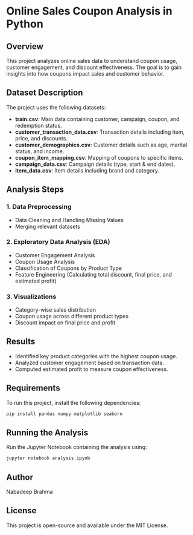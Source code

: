 # Online Sales Coupon Analysis in Python

## Overview
This project analyzes online sales data to understand coupon usage, customer engagement, and discount effectiveness. The goal is to gain insights into how coupons impact sales and customer behavior.

## Dataset Description
The project uses the following datasets:

- **train.csv**: Main data containing customer, campaign, coupon, and redemption status.
- **customer_transaction_data.csv**: Transaction details including item, price, and discounts.
- **customer_demographics.csv**: Customer details such as age, marital status, and income.
- **coupon_item_mapping.csv**: Mapping of coupons to specific items.
- **campaign_data.csv**: Campaign details (type, start & end dates).
- **item_data.csv**: Item details including brand and category.

## Analysis Steps

### 1. Data Preprocessing
- Data Cleaning and Handling Missing Values
- Merging relevant datasets

### 2. Exploratory Data Analysis (EDA)
- Customer Engagement Analysis
- Coupon Usage Analysis
- Classification of Coupons by Product Type
- Feature Engineering (Calculating total discount, final price, and estimated profit)

### 3. Visualizations
- Category-wise sales distribution
- Coupon usage across different product types
- Discount impact on final price and profit

## Results
- Identified key product categories with the highest coupon usage.
- Analyzed customer engagement based on transaction data.
- Computed estimated profit to measure coupon effectiveness.

## Requirements
To run this project, install the following dependencies:

```bash
pip install pandas numpy matplotlib seaborn
```

## Running the Analysis
Run the Jupyter Notebook containing the analysis using:

```bash
jupyter notebook analysis.ipynb
```

## Author
Nabadeep Brahma

## License
This project is open-source and available under the MIT License.

